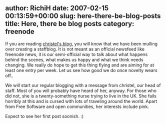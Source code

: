 author: RichiH
date: 2007-02-15 00:13:59+00:00
slug: here-there-be-blog-posts
title: Here, there be blog posts
category: freenode
---
If you are reading [christel's blog](http://blog.simplychristel.net/), you will know that we have been mulling over creating a staffblog. It is not meant as an official newsfeed like freenode news, it is our semi-official way to talk about what happens behind the scenes, what makes us happy and what we think needs changing. We really do hope to get this thing flying and are aiming for at least one entry per week. Let us see how good we do once novelty wears off..

We will start our regular blogging with a message from christel, our head of staff. Most of you will probably have heard of her, anyway. For those who did not, she is a twenty-something nurse trying to live in the UK. She fails horribly at this and is cursed with lots of traveling around the world. Apart from Free Software and open communities, her interests include pink.

Expect to see her first post soonish. :)
